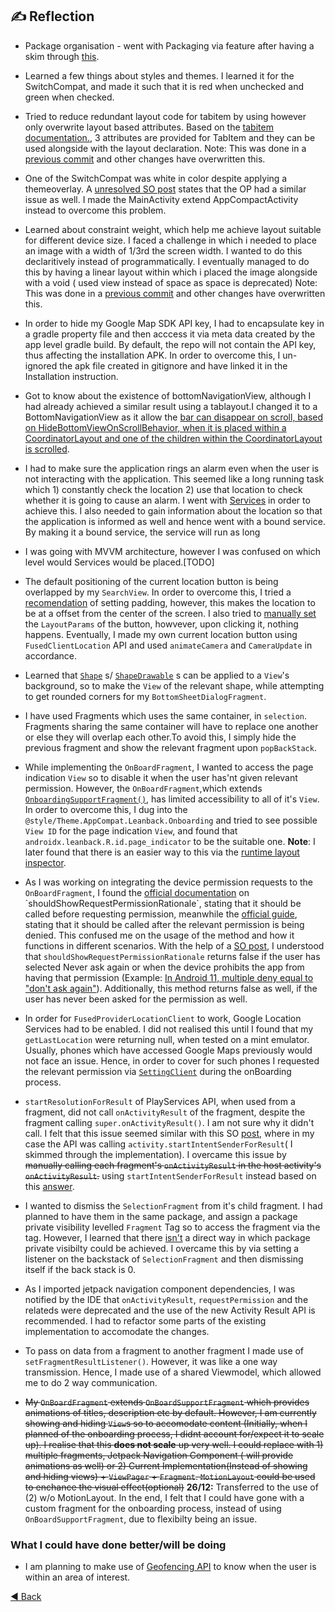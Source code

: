 ## ✍️ Reflection

- Package organisation - went with Packaging via feature after having a skim through [this](https://proandroiddev.com/package-by-type-by-layer-by-feature-vs-package-by-layered-feature-e59921a4dffa).
- Learned a few things about styles and themes. I learned it for the SwitchCompat, and made it such that it is red when unchecked and green when checked. 
- Tried to reduce redundant layout code for tabitem by using <include> however <include> only overwrite layout based attributes. Based on the [tabitem documentation.](https://stackoverflow.com/a/38035415/11200630), 3 attributes are provided for TabItem and they can be used alongside with the layout declaration. Note: This was done in a [previous commit](https://github.com/Kalaiz/cuedes/commit/ea31bfcb786067ffa28dced040e51d0cbedbb650) and other changes have overwritten this.
- One of the SwitchCompat was white in color despite applying a themeoverlay. A [unresolved SO post](https://stackoverflow.com/questions/59086466/after-migration-to-androidx-switchcompat-is-white) states that the OP had a similar issue as well. I made the MainActivity extend AppCompactActivity instead to overcome this problem.
- Learned about constraint weight, which help me achieve layout suitable for different device size. I faced a challenge in which i needed to place an image with a width of 1/3rd the screen width. I wanted to do this declaritively instead of programmatically. I eventually managed to do this by having a linear layout within which i placed the image alongside with a void ( used view instead of space as space is deprecated) Note: This was done in a [previous commit](https://github.com/Kalaiz/cuedes/commit/f5a7a24c2c6ecdc346edb08e056b9d32236fe005#diff-bf8d963c7dff2838dfdf67e3fb793dd0e1129414d7bfd936191b0eb2a0dd743a) and other changes have overwritten this.
- In order to hide my Google Map SDK API key, I had to encapsulate key in a gradle property file and then acccess it via meta data created by the app level gradle build. By default, the repo will not contain the API key, thus affecting the installation APK. In order to overcome this, I un-ignored the apk file created in gitignore and have linked it in the Installation instruction.
- Got to know about the existence of bottomNavigationView, although I had already achieved a similar result using a tablayout.I changed it to a BottomNavigationView as it allow the [bar can disappear on scroll, based on HideBottomViewOnScrollBehavior, when it is placed within a CoordinatorLayout and one of the children within the CoordinatorLayout is scrolled](https://developer.android.com/reference/com/google/android/material/bottomnavigation/BottomNavigationView). 
- I had to make sure the application rings an alarm even when the user is not interacting with the application. This seemed like a long running task  which  1) constantly check the location 2) use that location to check whether it is going to cause an alarm. I went with [Services](https://developer.android.com/guide/components/services) in order to achieve this. I also needed to gain information about the location so that the application is informed as well and hence went with a bound service. By making it a bound service, the service will run as long 
- I was going with MVVM architecture, however I was confused on which level would Services would be placed.[TODO]
- The default positioning of the current location button is being overlapped by my `SearchView`. In order to overcome this, I tried a [recomendation](https://stackoverflow.com/a/43971145/11200630) of setting padding, however, this makes the location to be at a offset from the center of the screen. I also tried to [manually set](https://stackoverflow.com/a/48277931/11200630) the `LayoutParams` of the button, howvever, upon clicking it, nothing happens. Eventually, I made my own current location button using `FusedClientLocation` API and used `animateCamera` and `CameraUpdate` in accordance.
- Learned that [`Shape`](https://stackoverflow.com/a/50619479/11200630) s/ [`ShapeDrawable`](https://developer.android.com/guide/topics/graphics/drawables#shape-drawable) s can be applied to a `View`'s background, so to make the `View` of the relevant shape, while attempting to get rounded corners for my `BottomSheetDialogFragment`.
- I have used Fragments which uses the same container, in `selection`. Fragments sharing the same container will have to replace one another or else they will overlap each other.To avoid this, I simply hide the previous fragment and show the relevant fragment upon `popBackStack`.
- While implementing the `OnBoardFragment`, I wanted to access the page indication `View` so to disable it when the user has'nt given relevant permission. However, the `OnBoardFragment`,which  extends [`OnboardingSupportFragment()`](https://developer.android.com/reference/androidx/leanback/app/OnboardingSupportFragment), has limited accessibility to all of it's `View`. In order to overcome this, I dug into the `@style/Theme.AppCompat.Leanback.Onboarding` and tried to see possible `View ID` for the page indication `View`, and found that `androidx.leanback.R.id.page_indicator` to be the suitable one. **Note**: I later found that there is an easier way to this via the [runtime layout inspector](https://developer.android.com/studio/debug/layout-inspector#layout-inspector).
- As I was working on integrating the device permission requests to the `OnBoardFragment`, I found the [official documentation](https://developer.android.com/reference/androidx/core/app/ActivityCompat#shouldShowRequestPermissionRationale(android.app.Activity,%20java.lang.String)) on `shouldShowRequestPermissionRationale`, stating that it should be called before requesting permission, meanwhile the [official guide](https://developer.android.com/training/permissions/requesting#explain), stating that it should be called after the relevant permission is being denied. This confused me on the usage of the method and how it functions in different scenarios. With the help of a [SO post](https://stackoverflow.com/a/34612503/11200630), I understood that `shouldShowRequestPermissionRationale` returns false if the user has selected Never ask again or when the device prohibits the app from having that permission (Example: [In Android 11, multiple deny equal to "don't ask again"]((https://developer.android.com/training/permissions/requesting#handle-denial))). Additionally, this method returns false as well, if the user has  never been asked for the permission as well.
- In order for `FusedProviderLocationClient` to work, Google Location Services had to be enabled. I did not realised this until I found that my `getLastLocation` were returning null, when tested on a mint emulator. Usually, phones which have accessed Google Maps previously would not face an issue. Hence, in order to cover for such phones I requested the relevant permission via [`SettingClient`](https://developers.google.com/android/reference/com/google/android/gms/location/SettingsClient) during the onBoarding process.
- `startResolutionForResult` of PlayServices API, when used from a fragment, did not call `onActivityResult` of the fragment, despite the fragment calling `super.onActivityResult()`. I am not sure why it didn't call. I felt that this issue seemed similar with this SO [post](https://stackoverflow.com/a/6147919/11200630), where in my case the API was calling `activity.startIntentSenderForResult`( I skimmed through the implementation). I overcame this issue by ~~manually calling each fragment's `onActivityResult` in the host activity's `onActivityResult`.~~  using `startIntentSenderForResult` instead based on this [answer](https://stackoverflow.com/a/52159667/11200630).
- I wanted to dismiss the `SelectionFragment` from it's child fragment. I had planned to have them in the same package, and assign a package private visibility levelled `Fragment` Tag so to access the fragment via the tag. However, I learned that there [isn't](https://discuss.kotlinlang.org/t/kotlin-to-support-package-protected-visibility/1544/108) a direct way in which package private visibilty could be achieved. I overcame this by via setting a listener on the backstack of `SelectionFragment` and then dismissing itself if the back stack is 0. 
- As I imported jetpack navigation component dependencies, I was notified by the IDE that `onActivityResult`, `requestPermission` and the relateds were deprecated and the use of the new Activity Result API is recommended. I had to refactor some parts of the existing implementation to accomodate the changes.
- To pass on data from a fragment to another fragment  I made use of `setFragmentResultListener()`. However, it was like a one way transmission. Hence, I made use of a shared Viewmodel, which allowed me to do 2 way communication.

- ~~My `OnBoardFragment` extends `OnBoardSupportFragment` which provides animations of titles, description etc by default. However, I am currently showing and hiding `View`s so to accomodate content (Initially, when I planned of the onboarding process, I didnt account for/expect it to scale up). I realise that this **does not scale** up very well. I could replace with 1) multiple fragments, Jetpack Navigation Component ( will provide animations as well) or 2) Current Implementation(Instead of showing and hiding views) + `ViewPager` + `Fragment`.   `MotionLayout` could be used to enchance the visual effect(optional)~~ **26/12:** Transferred to the use of (2) w/o MotionLayout. In the end, I felt that I could have gone with a custom fragment for the onboarding process, instead of using `OnBoardSupportFragment`, due to flexibilty being an issue.

### What I could have done better/will be doing

- I am planning to make use of [Geofencing API](https://developers.google.com/location-context/geofencing) to know when the user is within an area of interest.

[:arrow_backward: Back](https://github.com/Kalaiz/cuedes#%EF%B8%8F-reflection)
